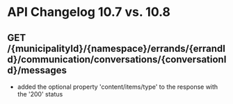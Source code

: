 # API Changelog 10.7 vs. 10.8

## GET /{municipalityId}/{namespace}/errands/{errandId}/communication/conversations/{conversationId}/messages

- added the optional property 'content/items/type' to the response with the '200' status

